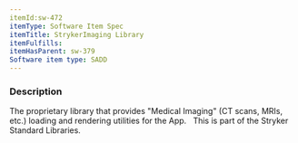 ```yaml
---
itemId:sw-472
itemType: Software Item Spec
itemTitle: StrykerImaging Library
itemFulfills: 
itemHasParent: sw-379
Software item type: SADD
---
```

### Description
The proprietary library that provides "Medical Imaging" (CT scans, MRIs, etc.) loading and rendering utilities for the App.
 
This is part of the Stryker Standard Libraries.
